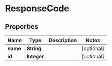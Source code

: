 
# ResponseCode

## Properties
Name | Type | Description | Notes
------------ | ------------- | ------------- | -------------
**name** | **String** |  |  [optional]
**id** | **Integer** |  |  [optional]



